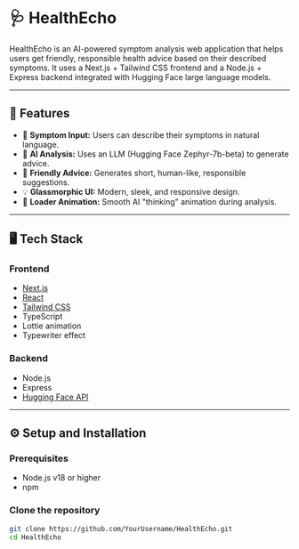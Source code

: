 # 🩺 HealthEcho

HealthEcho is an AI-powered symptom analysis web application that helps users get friendly, responsible health advice based on their described symptoms. It uses a Next.js + Tailwind CSS frontend and a Node.js + Express backend integrated with Hugging Face large language models.


---

## 🚀 Features

- 📝 **Symptom Input:** Users can describe their symptoms in natural language.
- 🤖 **AI Analysis:** Uses an LLM (Hugging Face Zephyr-7b-beta) to generate advice.
- 💬 **Friendly Advice:** Generates short, human-like, responsible suggestions.
- 💡 **Glassmorphic UI:** Modern, sleek, and responsive design.
- 🔄 **Loader Animation:** Smooth AI "thinking" animation during analysis.

---

## 🖥️ Tech Stack

### Frontend
- [Next.js](https://nextjs.org/)
- [React](https://react.dev/)
- [Tailwind CSS](https://tailwindcss.com/)
- TypeScript
- Lottie animation
- Typewriter effect

### Backend
- Node.js
- Express
- [Hugging Face API](https://huggingface.co/inference-api)

---

## ⚙️ Setup and Installation

### Prerequisites

- Node.js v18 or higher
- npm

### Clone the repository

```bash
git clone https://github.com/YourUsername/HealthEcho.git
cd HealthEcho
